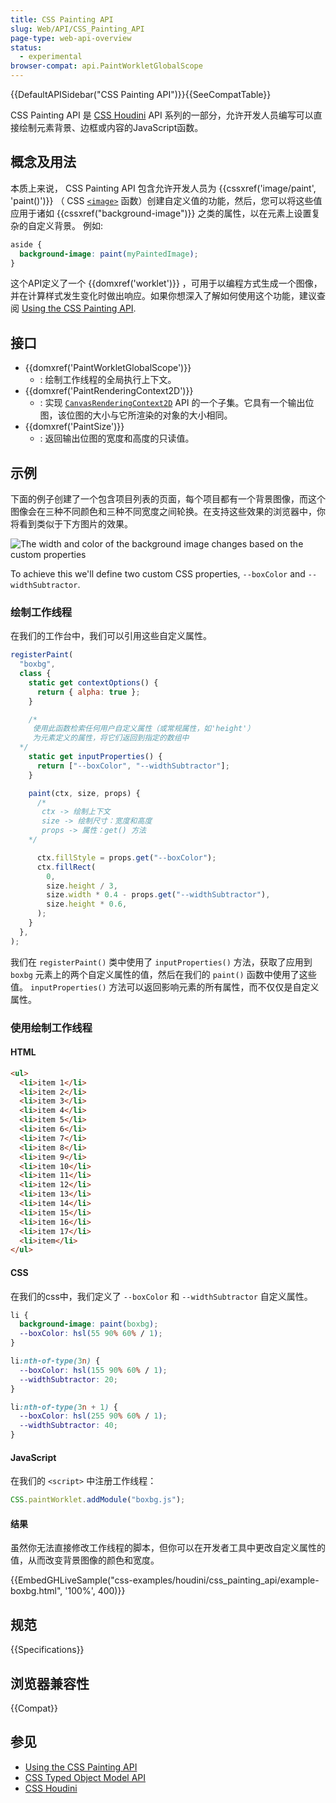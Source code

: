 ```yaml
---
title: CSS Painting API
slug: Web/API/CSS_Painting_API
page-type: web-api-overview
status:
  - experimental
browser-compat: api.PaintWorkletGlobalScope
---
```


{{DefaultAPISidebar("CSS Painting API")}}{{SeeCompatTable}}

CSS Painting API 是 [CSS Houdini](/zh-CN/docs/Web/Guide/Houdini) API 系列的一部分，允许开发人员编写可以直接绘制元素背景、边框或内容的JavaScript函数。

## 概念及用法

本质上来说， CSS Painting API 包含允许开发人员为 {{cssxref('image/paint', 'paint()')}} （ CSS [`<image>`](/zh-CN/docs/Web/CSS/image) 函数）创建自定义值的功能，然后，您可以将这些值应用于诸如 {{cssxref("background-image")}} 之类的属性，以在元素上设置复杂的自定义背景。
例如:

```css
aside {
  background-image: paint(myPaintedImage);
}
```

这个API定义了一个 {{domxref('worklet')}} ，可用于以编程方式生成一个图像，并在计算样式发生变化时做出响应。如果你想深入了解如何使用这个功能，建议查阅 [Using the CSS Painting API](/en-US/docs/Web/API/CSS_Painting_API/Guide).

## 接口

- {{domxref('PaintWorkletGlobalScope')}}
  - : 绘制工作线程的全局执行上下文。
- {{domxref('PaintRenderingContext2D')}}
  - : 实现 [`CanvasRenderingContext2D`](/en-US/docs/Web/API/CanvasRenderingContext2D) API 的一个子集。它具有一个输出位图，该位图的大小与它所渲染的对象的大小相同。
- {{domxref('PaintSize')}}
  - : 返回输出位图的宽度和高度的只读值。

## 示例

下面的例子创建了一个包含项目列表的页面，每个项目都有一个背景图像，而这个图像会在三种不同颜色和三种不同宽度之间轮换。在支持这些效果的浏览器中，你将看到类似于下方图片的效果。

![The width and color of the background image changes based on the custom properties](guide/boxbg.png)

To achieve this we'll define two custom CSS properties, `--boxColor` and `--widthSubtractor`.

### 绘制工作线程

在我们的工作台中，我们可以引用这些自定义属性。

```js
registerPaint(
  "boxbg",
  class {
    static get contextOptions() {
      return { alpha: true };
    }

    /*
     使用此函数检索任何用户自定义属性（或常规属性，如'height'）
     为元素定义的属性，将它们返回到指定的数组中
  */
    static get inputProperties() {
      return ["--boxColor", "--widthSubtractor"];
    }

    paint(ctx, size, props) {
      /*
       ctx -> 绘制上下文
       size -> 绘制尺寸：宽度和高度
       props -> 属性：get() 方法
    */

      ctx.fillStyle = props.get("--boxColor");
      ctx.fillRect(
        0,
        size.height / 3,
        size.width * 0.4 - props.get("--widthSubtractor"),
        size.height * 0.6,
      );
    }
  },
);
```

我们在 `registerPaint()` 类中使用了 `inputProperties()` 方法，获取了应用到 `boxbg` 元素上的两个自定义属性的值，然后在我们的 `paint()` 函数中使用了这些值。 `inputProperties()` 方法可以返回影响元素的所有属性，而不仅仅是自定义属性。

### 使用绘制工作线程

#### HTML

```html
<ul>
  <li>item 1</li>
  <li>item 2</li>
  <li>item 3</li>
  <li>item 4</li>
  <li>item 5</li>
  <li>item 6</li>
  <li>item 7</li>
  <li>item 8</li>
  <li>item 9</li>
  <li>item 10</li>
  <li>item 11</li>
  <li>item 12</li>
  <li>item 13</li>
  <li>item 14</li>
  <li>item 15</li>
  <li>item 16</li>
  <li>item 17</li>
  <li>item</li>
</ul>
```

#### CSS

在我们的css中，我们定义了 `--boxColor` 和 `--widthSubtractor` 自定义属性。

```css
li {
  background-image: paint(boxbg);
  --boxColor: hsl(55 90% 60% / 1);
}

li:nth-of-type(3n) {
  --boxColor: hsl(155 90% 60% / 1);
  --widthSubtractor: 20;
}

li:nth-of-type(3n + 1) {
  --boxColor: hsl(255 90% 60% / 1);
  --widthSubtractor: 40;
}
```

#### JavaScript

在我们的 `<script>` 中注册工作线程：

```js
CSS.paintWorklet.addModule("boxbg.js");
```

#### 结果

虽然你无法直接修改工作线程的脚本，但你可以在开发者工具中更改自定义属性的值，从而改变背景图像的颜色和宽度。

{{EmbedGHLiveSample("css-examples/houdini/css_painting_api/example-boxbg.html", '100%', 400)}}

## 规范

{{Specifications}}

## 浏览器兼容性

{{Compat}}

## 参见

- [Using the CSS Painting API](/en-US/docs/Web/API/CSS_Painting_API/Guide)
- [CSS Typed Object Model API](/en-US/docs/Web/API/CSS_Typed_OM_API)
- [CSS Houdini](/zh-CN/docs/Web/Guide/Houdini)
